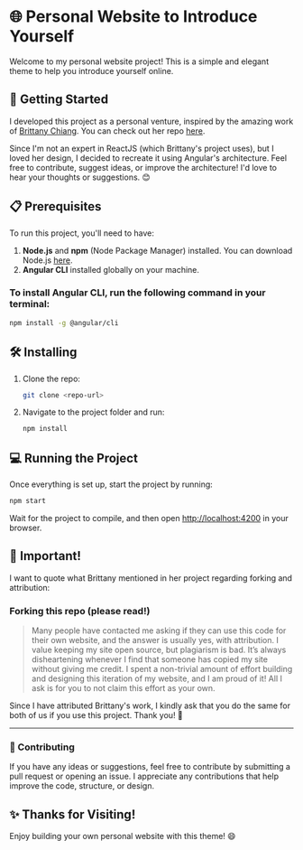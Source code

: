 
# 🌐 Personal Website to Introduce Yourself

Welcome to my personal website project! This is a simple and elegant theme to help you introduce yourself online.

## 🚀 Getting Started

I developed this project as a personal venture, inspired by the amazing work of [Brittany Chiang](https://github.com/bchiang7). You can check out her repo [here](https://github.com/bchiang7/v4).

Since I'm not an expert in ReactJS (which Brittany's project uses), but I loved her design, I decided to recreate it using Angular's architecture.
Feel free to contribute, suggest ideas, or improve the architecture! I'd love to hear your thoughts or suggestions. 😊

## 📋 Prerequisites

To run this project, you'll need to have:

1. **Node.js** and **npm** (Node Package Manager) installed. You can download Node.js [here](https://nodejs.org/).
2. **Angular CLI** installed globally on your machine.

### To install Angular CLI, run the following command in your terminal:

```bash
npm install -g @angular/cli
```

## 🛠 Installing

1. Clone the repo:
   ```bash
   git clone <repo-url>
   ```
2. Navigate to the project folder and run:
   ```bash
   npm install
   ```

## 💻 Running the Project

Once everything is set up, start the project by running:

```bash
npm start
```

Wait for the project to compile, and then open [http://localhost:4200](http://localhost:4200) in your browser.

## 🚨 Important!

I want to quote what Brittany mentioned in her project regarding forking and attribution:

### Forking this repo (please read!)
> Many people have contacted me asking if they can use this code for their own website, and the answer is usually yes, with attribution. I value keeping my site open source, but plagiarism is bad. It’s always disheartening whenever I find that someone has copied my site without giving me credit. I spent a non-trivial amount of effort building and designing this iteration of my website, and I am proud of it! All I ask is for you to not claim this effort as your own.

Since I have attributed Brittany's work, I kindly ask that you do the same for both of us if you use this project. Thank you! 🙌

---

### 📣 Contributing

If you have any ideas or suggestions, feel free to contribute by submitting a pull request or opening an issue. I appreciate any contributions that help improve the code, structure, or design.

## ✨ Thanks for Visiting!

Enjoy building your own personal website with this theme! 😄
